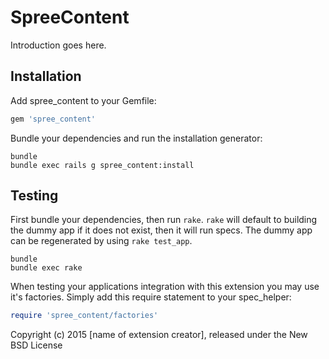 SpreeContent
============

Introduction goes here.

Installation
------------

Add spree_content to your Gemfile:

```ruby
gem 'spree_content'
```

Bundle your dependencies and run the installation generator:

```shell
bundle
bundle exec rails g spree_content:install
```

Testing
-------

First bundle your dependencies, then run `rake`. `rake` will default to building the dummy app if it does not exist, then it will run specs. The dummy app can be regenerated by using `rake test_app`.

```shell
bundle
bundle exec rake
```

When testing your applications integration with this extension you may use it's factories.
Simply add this require statement to your spec_helper:

```ruby
require 'spree_content/factories'
```

Copyright (c) 2015 [name of extension creator], released under the New BSD License
